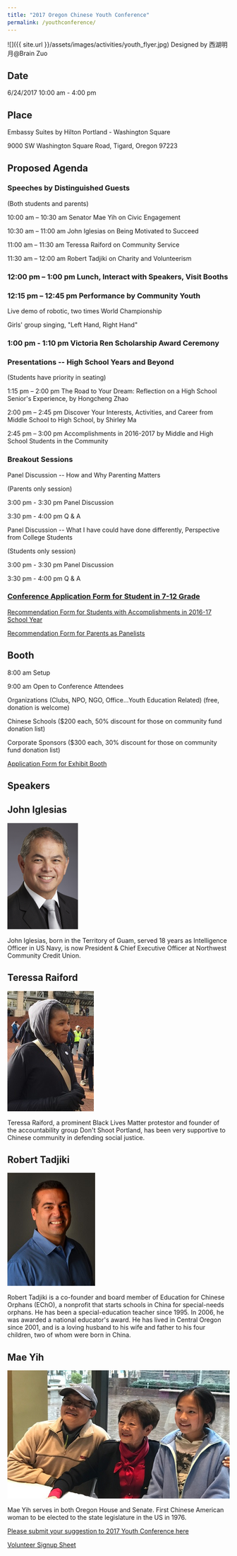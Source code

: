 ```yaml
---
title: "2017 Oregon Chinese Youth Conference"
permalink: /youthconference/
---
```

![]({{ site.url }}/assets/images/activities/youth_flyer.jpg)
Designed by 西湖明月@Brain Zuo

## Date
6/24/2017 10:00 am - 4:00 pm

## Place
Embassy Suites by Hilton Portland - Washington Square

9000 SW Washington Square Road, Tigard, Oregon 97223

## Proposed Agenda

### Speeches by Distinguished Guests

(Both students and parents)

10:00 am – 10:30 am	Senator Mae Yih on Civic Engagement

10:30 am – 11:00 am	John Iglesias on Being Motivated to Succeed

11:00 am – 11:30 am Teressa Raiford on Community Service

11:30 am – 12:00 am	Robert Tadjiki on Charity and Volunteerism

### 12:00 pm – 1:00 pm Lunch, Interact with Speakers, Visit Booths

### 12:15 pm – 12:45 pm Performance by Community Youth

Live demo of robotic, two times World Championship

Girls' group singing, "Left Hand, Right Hand" 

### 1:00 pm - 1:10 pm Victoria Ren Scholarship Award Ceremony

### Presentations -- High School Years and Beyond

(Students have priority in seating)

1:15 pm – 2:00 pm	The Road to Your Dream: Reflection on a High School Senior's Experience, by Hongcheng Zhao

2:00 pm – 2:45 pm	Discover Your Interests, Activities, and Career from Middle School to High School, by Shirley Ma

2:45 pm – 3:00 pm	Accomplishments in 2016-2017 by Middle and High School Students in the Community

### Breakout Sessions

Panel Discussion -- How and Why Parenting Matters

(Parents only session)

3:00 pm - 3:30 pm Panel Discussion

3:30 pm - 4:00 pm Q & A

Panel Discussion -- What I have could have done differently, Perspective from College Students

(Students only session)

3:00 pm - 3:30 pm Panel Discussion

3:30 pm - 4:00 pm Q & A

### [Conference Application Form for Student in 7-12 Grade](https://docs.google.com/forms/d/e/1FAIpQLScmDS9hJ1pqMToHIpkUH00KiuWrnT0Z2E1cVy0TiPwMDraAmQ/viewform?c=0&w=1)

[Recommendation Form for Students with Accomplishments in 2016-17 School Year](https://docs.google.com/forms/d/e/1FAIpQLSdJEfUDbpOCGT6Oe-f8FEUGmRaG3MaXyeGW7spjRHccEujzkQ/viewform?c=0&w=1)

[Recommendation Form for Parents as Panelists](https://docs.google.com/forms/d/e/1FAIpQLScw69DSGYrq9-jmbSday08LEM8PLUv31VgEnby9TbzreZYgIQ/viewform?c=0&w=1)

## Booth

8:00 am Setup

9:00 am Open to Conference Attendees

Organizations (Clubs, NPO, NGO, Office...Youth Education Related) (free, donation is welcome)

Chinese Schools ($200 each, 50% discount for those on community fund donation list)

Corporate Sponsors ($300 each, 30% discount for those on community fund donation list)

[Application Form for Exhibit Booth](https://docs.google.com/forms/d/e/1FAIpQLSfPueoQ8nmH0HjZM3JD5B4_xlfEkNN-w9KWxEyqfQW4Cr6F9w/viewform?c=0&w=1)

## Speakers

## John Iglesias
<p><img src="/assets/images/activities/iglesias.png"></p>
John Iglesias, born in the Territory of Guam, served 18 years as Intelligence Officer in US Navy, is now President &
Chief Executive Officer at Northwest Community Credit Union.

## Teressa Raiford
<p><img src="/assets/images/activities/teressa2.jpg"></p>
Teressa Raiford, a prominent Black Lives Matter protestor and founder of the accountability group Don't Shoot Portland, has been very supportive to Chinese community in defending social justice.

## Robert Tadjiki
<p><img src="/assets/images/activities/robert2.jpg"></p>

Robert Tadjiki is a co-founder and board member of Education for Chinese Orphans (EChO), a nonprofit that starts schools in China for special-needs orphans. He has been a special-education teacher since 1995. In 2006, he was awarded a national educator's award. He has lived in Central Oregon since 2001, and is a loving husband to his wife and father to his four children, two of whom were born in China.

## Mae Yih
<p><img src="/assets/images/activities/mae_yih2.jpg"></p>
Mae Yih serves in both Oregon House and Senate. First Chinese American woman to be elected to the state legislature in the US in 1976.  

[Please submit your suggestion to 2017 Youth Conference here](https://docs.google.com/forms/d/e/1FAIpQLSdy9DbHbfM3W9Bwmi7z55zI96RQXiJjUZT58lHFCYFDP0X6Hg/viewform?c=0&w=1)

[Volunteer Signup Sheet](http://www.signupgenius.com/go/20f094eabac28aaf58-2017)
